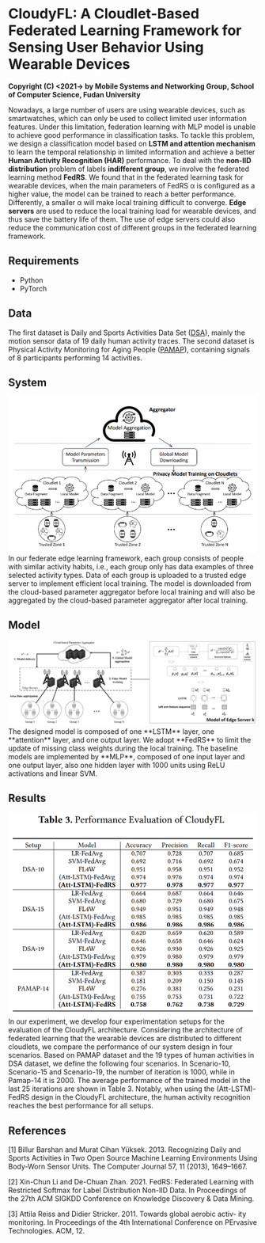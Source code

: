 # CloudyFL: A Cloudlet-Based Federated Learning Framework for Sensing User Behavior Using Wearable Devices
**Copyright (C) <2021-> by Mobile Systems and Networking Group, School of Computer Science, Fudan University**

Nowadays, a large number of users are using wearable devices, such as smartwatches, which can only be used to collect limited user information features. Under this limitation, federation learning with MLP model is unable to achieve good performance in classification tasks. To tackle this problem, we design a classification model based on **LSTM and attention mechanism** to learn the temporal relationship in limited information and achieve a better **Human Activity Recognition (HAR)** performance. To deal with the **non-IID distribution** problem of labels **indifferent group**, we involve the federated learning method **FedRS**. We found that in the federated learning task for wearable devices, when the main parameters of FedRS α is configured as a higher value, the model can be trained to reach a better performance. Differently, a smaller α will make local training difficult to converge. **Edge servers** are used to reduce the local training load for wearable devices, and thus save the battery life of them. The use of edge servers could also reduce the communication cost of different groups in the federated learning framework. 



## Requirements

+ Python
+ PyTorch



## Data

The first dataset is Daily and Sports Activities Data Set ([DSA](https://archive.ics.uci.edu/ml/datasets/Daily+and+Sports+Activities)),  mainly the motion sensor data of 19 daily human activity traces.
The second dataset is Physical Activity Monitoring for Aging People ([PAMAP](http://www.pamap.org/index.html)), containing signals of 8 participants performing 14 activities.



## System

<img src="https://github.com/rhqaq/Federated-Edge-Learning-on-Wearable-Devices/blob/main/figures/system.png"  />
In our federate edge learning framework, each group consists of people with similar activity habits, i.e., each group only has data examples of three selected activity types. Data of each group is uploaded to a trusted edge server to implement efficient local training. The model is downloaded from the cloud-based parameter aggregator before local training and will also be aggregated by the cloud-based parameter aggregator after local training.



## Model

<img src="https://github.com/rhqaq/Federated-Edge-Learning-on-Wearable-Devices/blob/main/figures/wearableFLSys-alls.png"  />
The designed model is composed of one **LSTM** layer, one **attention** layer, and one output layer. We adopt **FedRS** to limit the update of missing class weights during the local training. 
The baseline models are implemented by **MLP**, composed of one input layer and one output layer, also one hidden layer with 1000 units using ReLU activations and linear SVM.



## Results

<img src="https://github.com/rhqaq/Federated-Edge-Learning-on-Wearable-Devices/blob/main/figures/result.jpg" />
In our experiment, we develop four experimentation setups for the evaluation of the CloudyFL architecture. Considering the architecture of federated learning that the wearable devices are distributed to different cloudlets, we compare the performance of our system design in four scenarios. Based on PAMAP dataset and the 19 types of human activities in DSA dataset, we define the following four scenarios. 
In Scenario-10, Scenario-15 and Scenario-19, the number of iteration is 1000, while in Pamap-14 it is 2000. 
The average performance of the trained model in the last 25 iterations are shown in Table 3. Notably, when using the (Att-LSTM)-FedRS design in the CloudyFL architecture, the human activity recognition reaches the best performance for all setups.


## References

[1] Billur Barshan and Murat Cihan Yüksek. 2013. Recognizing Daily and Sports Activities in Two Open Source Machine Learning Environments Using Body-Worn Sensor Units. The Computer Journal 57, 11 (2013), 1649–1667. 

[2] Xin-Chun Li and De-Chuan Zhan. 2021. FedRS: Federated Learning with Restricted Softmax for Label Distribution Non-IID Data. In Proceedings of the 27th ACM SIGKDD Conference on Knowledge Discovery & Data Mining.

[3] Attila Reiss and Didier Stricker. 2011. Towards global aerobic activ- ity monitoring. In Proceedings of the 4th International Conference on PErvasive Technologies. ACM, 12. 
